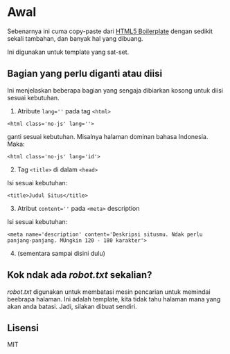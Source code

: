# Awal

Sebenarnya ini cuma copy-paste dari [HTML5 Boilerplate](https://html5boilerplate.com/) dengan sedikit sekali tambahan, dan banyak hal yang dibuang.

Ini digunakan untuk template yang sat-set.

## Bagian yang perlu diganti atau diisi

Ini menjelaskan beberapa bagian yang sengaja dibiarkan kosong untuk diisi sesuai kebutuhan.

1. Atribute `lang=''` pada tag `<html>`

```
<html class='no-js' lang=''>
```

ganti sesuai kebutuhan. Misalnya halaman dominan bahasa Indonesia. Maka:

```
<html class='no-js' lang='id'>
```

2. Tag `<title>` di dalam `<head>`

Isi sesuai kebutuhan:

```
<title>Judul Situs</title>
```

3. Atribut `content=''` pada `<meta>` description

Isi sesuai kebutuhan:

```
<meta name='description' content='Deskripsi situsmu. Ndak perlu panjang-panjang. MUngkin 120 - 180 karakter'>
```

4. (sementara sampai disini dulu)

## Kok ndak ada _robot.txt_ sekalian?

_robot.txt_ digunakan untuk membatasi mesin pencarian untuk memindai beebrapa halaman. Ini adalah template, kita tidak tahu halaman mana yang akan anda batasi. Jadi, silakan dibuat sendiri.

## Lisensi

MIT